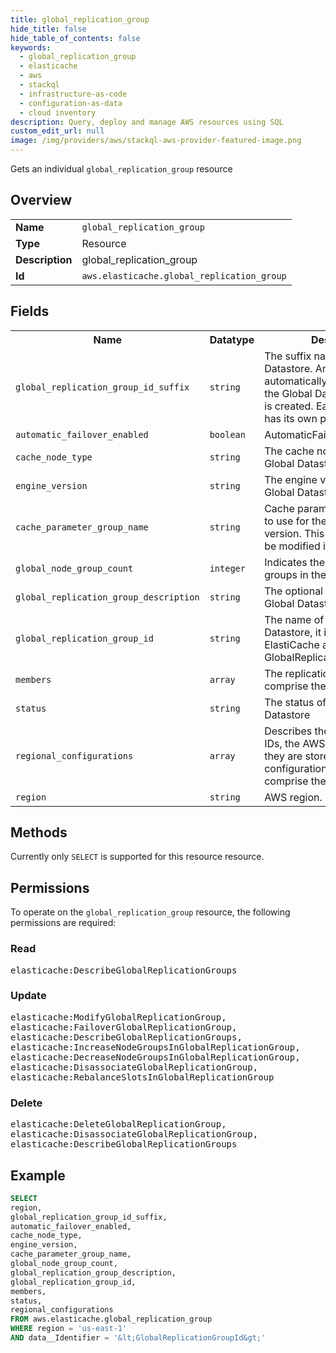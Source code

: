 ```yaml
---
title: global_replication_group
hide_title: false
hide_table_of_contents: false
keywords:
  - global_replication_group
  - elasticache
  - aws
  - stackql
  - infrastructure-as-code
  - configuration-as-data
  - cloud inventory
description: Query, deploy and manage AWS resources using SQL
custom_edit_url: null
image: /img/providers/aws/stackql-aws-provider-featured-image.png
---
```

Gets an individual <code>global_replication_group</code> resource

## Overview
<table><tbody>
<tr><td><b>Name</b></td><td><code>global_replication_group</code></td></tr>
<tr><td><b>Type</b></td><td>Resource</td></tr>
<tr><td><b>Description</b></td><td>global_replication_group</td></tr>
<tr><td><b>Id</b></td><td><code>aws.elasticache.global_replication_group</code></td></tr>
</tbody></table>

## Fields
<table><tbody>
<tr><th>Name</th><th>Datatype</th><th>Description</th></tr>
<tr><td><code>global_replication_group_id_suffix</code></td><td><code>string</code></td><td>The suffix name of a Global Datastore. Amazon ElastiCache automatically applies a prefix to the Global Datastore ID when it is created. Each AWS Region has its own prefix. </td></tr>
<tr><td><code>automatic_failover_enabled</code></td><td><code>boolean</code></td><td>AutomaticFailoverEnabled</td></tr>
<tr><td><code>cache_node_type</code></td><td><code>string</code></td><td>The cache node type of the Global Datastore</td></tr>
<tr><td><code>engine_version</code></td><td><code>string</code></td><td>The engine version of the Global Datastore.</td></tr>
<tr><td><code>cache_parameter_group_name</code></td><td><code>string</code></td><td>Cache parameter group name to use for the new engine version. This parameter cannot be modified independently.</td></tr>
<tr><td><code>global_node_group_count</code></td><td><code>integer</code></td><td>Indicates the number of node groups in the Global Datastore.</td></tr>
<tr><td><code>global_replication_group_description</code></td><td><code>string</code></td><td>The optional description of the Global Datastore</td></tr>
<tr><td><code>global_replication_group_id</code></td><td><code>string</code></td><td>The name of the Global Datastore, it is generated by ElastiCache adding a prefix to GlobalReplicationGroupIdSuffix.</td></tr>
<tr><td><code>members</code></td><td><code>array</code></td><td>The replication groups that comprise the Global Datastore.</td></tr>
<tr><td><code>status</code></td><td><code>string</code></td><td>The status of the Global Datastore</td></tr>
<tr><td><code>regional_configurations</code></td><td><code>array</code></td><td>Describes the replication group IDs, the AWS regions where they are stored and the shard configuration for each that comprise the Global Datastore </td></tr>
<tr><td><code>region</code></td><td><code>string</code></td><td>AWS region.</td></tr>

</tbody></table>

## Methods
Currently only <code>SELECT</code> is supported for this resource resource.

## Permissions

To operate on the <code>global_replication_group</code> resource, the following permissions are required:

### Read
<pre>
elasticache:DescribeGlobalReplicationGroups</pre>

### Update
<pre>
elasticache:ModifyGlobalReplicationGroup,
elasticache:FailoverGlobalReplicationGroup,
elasticache:DescribeGlobalReplicationGroups,
elasticache:IncreaseNodeGroupsInGlobalReplicationGroup,
elasticache:DecreaseNodeGroupsInGlobalReplicationGroup,
elasticache:DisassociateGlobalReplicationGroup,
elasticache:RebalanceSlotsInGlobalReplicationGroup</pre>

### Delete
<pre>
elasticache:DeleteGlobalReplicationGroup,
elasticache:DisassociateGlobalReplicationGroup,
elasticache:DescribeGlobalReplicationGroups</pre>


## Example
```sql
SELECT
region,
global_replication_group_id_suffix,
automatic_failover_enabled,
cache_node_type,
engine_version,
cache_parameter_group_name,
global_node_group_count,
global_replication_group_description,
global_replication_group_id,
members,
status,
regional_configurations
FROM aws.elasticache.global_replication_group
WHERE region = 'us-east-1'
AND data__Identifier = '&lt;GlobalReplicationGroupId&gt;'
```
